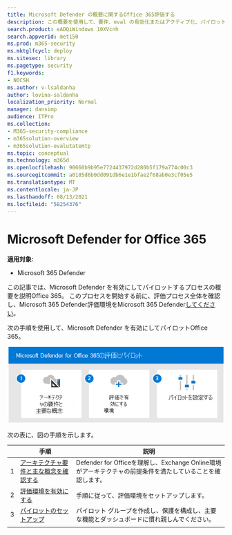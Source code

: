 ```yaml
---
title: Microsoft Defender の概要に関するOffice 365評価する
description: この概要を使用して、要件、eval の有効化またはアクティブ化、パイロットのセットアップなど、MDO パイロットをセットアップする手順について説明します。
search.product: eADQiWindows 10XVcnh
search.appverid: met150
ms.prod: m365-security
ms.mktglfcycl: deploy
ms.sitesec: library
ms.pagetype: security
f1.keywords:
- NOCSH
ms.author: v-lsaldanha
author: lovina-saldanha
localization_priority: Normal
manager: dansimp
audience: ITPro
ms.collection:
- M365-security-compliance
- m365solution-overview
- m365solution-evalutatemtp
ms.topic: conceptual
ms.technology: m365d
ms.openlocfilehash: 90660b9b95e7724437972d280b5f179a774c00c3
ms.sourcegitcommit: a0185d6b0dd091db6e1e1bfae2f68ab0e3cf05e5
ms.translationtype: MT
ms.contentlocale: ja-JP
ms.lasthandoff: 08/13/2021
ms.locfileid: "58254376"
---
```

# <a name="enable-and-pilot-microsoft-defender-for-office-365"></a>Microsoft Defender for Office 365

**適用対象:**
- Microsoft 365 Defender

この記事では、Microsoft Defender を有効にしてパイロットするプロセスの概要を説明Office 365。 このプロセスを開始する前に、評価プロセス全体を確認し、Microsoft 365 Defender評価[](eval-overview.md)環境をMicrosoft 365 Defender[してください](eval-create-eval-environment.md)。 
<br>

次の手順を使用して、Microsoft Defender を有効にしてパイロットOffice 365。

![Defender 評価環境に Microsoft Defender Office追加する手順](../../media/defender/m365-defender-office-eval-steps.png)

次の表に、図の手順を示します。

| |手順  |説明  |
|---------|---------|---------|
|1|[アーキテクチャ要件と主な概念を確認する](eval-defender-office-365-architecture.md)    | Defender for Officeを理解し、Exchange Online環境がアーキテクチャの前提条件を満たしていることを確認します。       |
|2 |[評価環境を有効にする](eval-defender-office-365-enable-eval.md)     |   手順に従って、評価環境をセットアップします。      |
|3 |[パイロットのセットアップ ](eval-defender-office-365-pilot.md)    |    パイロット グループを作成し、保護を構成し、主要な機能とダッシュボードに慣れ親しんでください。     |
||||


